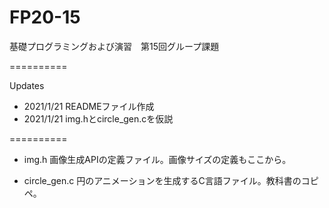 # FP20-15
基礎プログラミングおよび演習　第15回グループ課題

==========

Updates
  - 2021/1/21 READMEファイル作成
  - 2021/1/21 img.hとcircle_gen.cを仮説

==========

- img.h
画像生成APIの定義ファイル。画像サイズの定義もここから。

- circle_gen.c
円のアニメーションを生成するC言語ファイル。教科書のコピペ。

